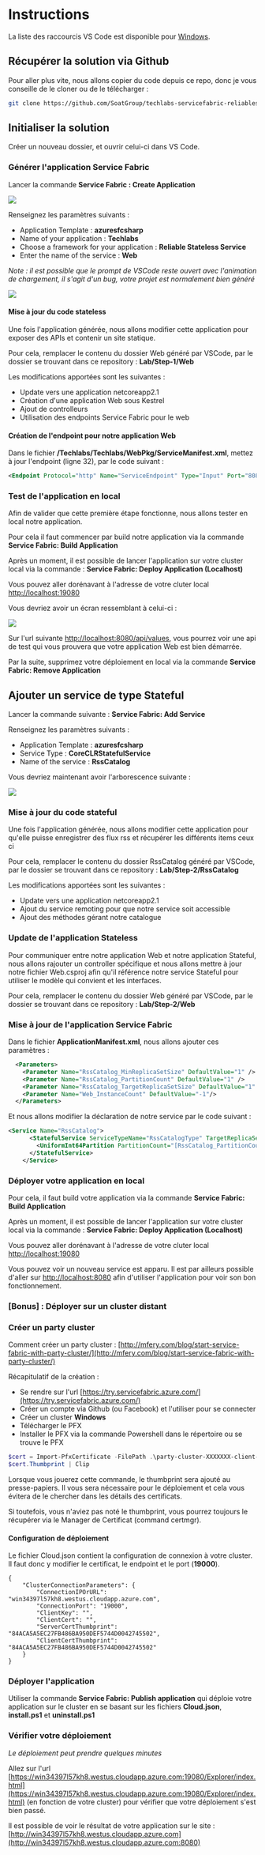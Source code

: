 # Instructions

La liste des raccourcis VS Code est disponible pour [Windows](https://code.visualstudio.com/shortcuts/keyboard-shortcuts-windows.pdf).

## Récupérer la solution via Github

Pour aller plus vite, nous allons copier du code depuis ce repo, donc je vous conseille de le cloner ou de le télécharger :

```bash
git clone https://github.com/SoatGroup/techlabs-servicefabric-reliableservices.git
```

## Initialiser la solution

Créer un nouveau dossier, et ouvrir celui-ci dans VS Code.

### Générer l'application Service Fabric

Lancer la commande  **Service Fabric : Create Application**

![](assets/01-vscode-commands.png)

Renseignez les paramètres suivants : 
* Application Template : **azuresfcsharp**
* Name of your application : **Techlabs**
* Choose a framework for your application : **Reliable Stateless Service**
* Enter the name of the service : **Web**

_Note : il est possible que le prompt de VSCode reste ouvert avec l'animation de chargement, il s'agit d'un bug, votre projet est normalement bien généré_

![](assets/02-create-application.png)

#### Mise à jour du code stateless

Une fois l'application générée, nous allons modifier cette application pour exposer des APIs et contenir un site statique. 

Pour cela, remplacer le contenu du dossier Web généré par VSCode, par le dossier se trouvant dans ce repository : **Lab/Step-1/Web**

Les modifications apportées sont les suivantes :
* Update vers une application netcoreapp2.1
* Création d'une application Web sous Kestrel
* Ajout de controlleurs
* Utilisation des endpoints Service Fabric pour le web

#### Création de l'endpoint pour notre application Web

Dans le fichier **/Techlabs/Techlabs/WebPkg/ServiceManifest.xml**, mettez à jour l'endpoint (ligne 32), par le code suivant : 

```xml
<Endpoint Protocol="http" Name="ServiceEndpoint" Type="Input" Port="8080" />
```

### Test de l'application en local

Afin de valider que cette première étape fonctionne, nous allons tester en local notre application.

Pour cela il faut commencer par build notre application via la commande **Service Fabric: Build Application**

Après un moment, il est possible de lancer l'application sur votre cluster local via la commande : **Service Fabric: Deploy Application (Localhost)**

Vous pouvez aller dorénavant à l'adresse de votre cluter local [http://localhost:19080](http://localhost:19080)

Vous devriez avoir un écran ressemblant à celui-ci :

![](assets/03-deploy-step-1.png)

Sur l'url suivante [http://localhost:8080/api/values](http://localhost:8080/api/values), vous pourrez voir une api de test qui vous prouvera que votre application Web est bien démarrée.

Par la suite, supprimez votre déploiement en local via la commande **Service Fabric: Remove Application**

## Ajouter un service de type Stateful

Lancer la commande suivante : **Service Fabric: Add Service**

Renseignez les paramètres suivants : 
* Application Template : **azuresfcsharp**
* Service Type : **CoreCLRStatefulService**
* Name of the service : **RssCatalog**

Vous devriez maintenant avoir l'arborescence suivante : 

![](assets/04-add-stateful-service.png)


### Mise à jour du code stateful

Une fois l'application générée, nous allons modifier cette application pour qu'elle puisse enregistrer des flux rss et récupérer les différents items ceux ci

Pour cela, remplacer le contenu du dossier RssCatalog généré par VSCode, par le dossier se trouvant dans ce repository : **Lab/Step-2/RssCatalog**

Les modifications apportées sont les suivantes :
* Update vers une application netcoreapp2.1
* Ajout du service remoting pour que notre service soit accessible
* Ajout des méthodes gérant notre catalogue

### Update de l'application Stateless

Pour communiquer entre notre application Web et notre application Stateful, nous allons rajouter un controller spécifique et nous allons mettre à jour notre fichier Web.csproj afin qu'il référence notre service Stateful pour utiliser le modèle qui convient et les interfaces.

Pour cela, remplacer le contenu du dossier Web généré par VSCode, par le dossier se trouvant dans ce repository : **Lab/Step-2/Web**

### Mise à jour de l'application Service Fabric

Dans le fichier **ApplicationManifest.xml**, nous allons ajouter ces paramètres : 

```xml
  <Parameters>
    <Parameter Name="RssCatalog_MinReplicaSetSize" DefaultValue="1" />
    <Parameter Name="RssCatalog_PartitionCount" DefaultValue="1" />
    <Parameter Name="RssCatalog_TargetReplicaSetSize" DefaultValue="1" />
    <Parameter Name="Web_InstanceCount" DefaultValue="-1"/>
  </Parameters>
```

Et nous allons modifier la déclaration de notre service par le code suivant : 

```xml
<Service Name="RssCatalog">
      <StatefulService ServiceTypeName="RssCatalogType" TargetReplicaSetSize="[RssCatalog_TargetReplicaSetSize]" MinReplicaSetSize="[RssCatalog_MinReplicaSetSize]">
        <UniformInt64Partition PartitionCount="[RssCatalog_PartitionCount]" LowKey="-9223372036854775808" HighKey="9223372036854775807" />
      </StatefulService>
    </Service>
```

### Déployer votre application en local

Pour cela, il faut build votre application via la commande **Service Fabric: Build Application**

Après un moment, il est possible de lancer l'application sur votre cluster local via la commande : **Service Fabric: Deploy Application (Localhost)**

Vous pouvez aller dorénavant à l'adresse de votre cluter local [http://localhost:19080](http://localhost:19080)

Vous pouvez voir un nouveau service est apparu. 
Il est par ailleurs possible d'aller sur [http://localhost:8080](http://localhost:8080) afin d'utiliser l'application pour voir son bon fonctionnement. 

### [Bonus] : Déployer sur un cluster distant 

### Créer un party cluster

Comment créer un party cluster : [http://mfery.com/blog/start-service-fabric-with-party-cluster/](http://mfery.com/blog/start-service-fabric-with-party-cluster/)

Récapitulatif de la création : 

* Se rendre sur l'url [https://try.servicefabric.azure.com/](https://try.servicefabric.azure.com/)
* Créer un compte via Github (ou Facebook) et l'utiliser pour se connecter
* Créer un cluster **Windows**
* Télécharger le PFX
* Installer le PFX via la commande Powershell dans le répertoire ou se trouve le PFX
```powershell
$cert = Import-PfxCertificate -FilePath .\party-cluster-XXXXXXX-client-cert.pfx -CertStoreLocation Cert:\CurrentUser\My -Password (ConvertTo-SecureString 1234567890 -AsPlainText -Force)
$cert.Thumbprint | Clip
```
Lorsque vous jouerez cette commande, le thumbprint sera ajouté au presse-papiers.
Il vous sera nécessaire pour le déploiement et cela vous évitera de le chercher dans les détails des certificats.

Si toutefois, vous n'aviez pas noté le thumbprint, vous pourrez toujours le récupérer via le Manager de Certificat (command certmgr).


#### Configuration de déploiement

Le fichier Cloud.json contient la configuration de connexion à votre cluster.
Il faut donc y modifier le certificat, le endpoint et le port (**19000**).
```Js
{
    "ClusterConnectionParameters": {
        "ConnectionIPOrURL": "win34397l57kh8.westus.cloudapp.azure.com",
        "ConnectionPort": "19000",
        "ClientKey": "",
        "ClientCert": "",
        "ServerCertThumbprint": "84ACA5A5EC27FB486BA950DEF5744D0042745502",
        "ClientCertThumbprint": "84ACA5A5EC27FB486BA950DEF5744D0042745502"
    }
}
```

### Déployer l'application 

Utiliser la commande **Service Fabric: Publish application** qui déploie votre application sur le cluster en se basant sur les fichiers **Cloud.json**, **install.ps1** et **uninstall.ps1**

### Vérifier votre déploiement

*Le déploiement peut prendre quelques minutes*

Allez sur l'url [https://win34397l57kh8.westus.cloudapp.azure.com:19080/Explorer/index.html](https://win34397l57kh8.westus.cloudapp.azure.com:19080/Explorer/index.html) (en fonction de votre cluster) pour vérifier que votre déploiement s'est bien passé.

Il est possible de voir le résultat de votre application sur le site : 
[http://win34397l57kh8.westus.cloudapp.azure.com](http://win34397l57kh8.westus.cloudapp.azure.com:8080) 